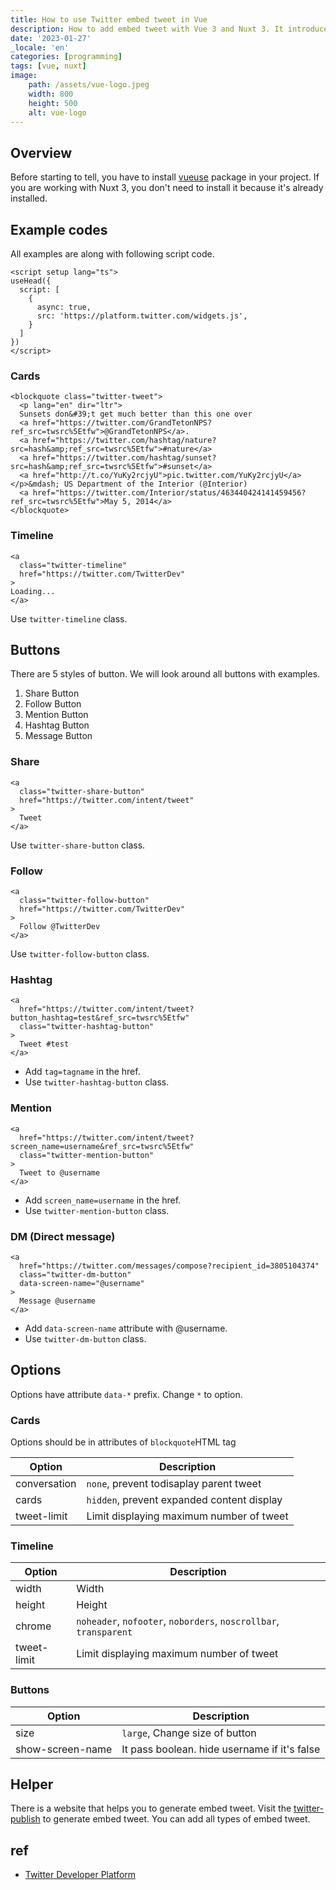 ```yaml
---
title: How to use Twitter embed tweet in Vue
description: How to add embed tweet with Vue 3 and Nuxt 3. It introduces three ways to make tweet.
date: '2023-01-27'
_locale: 'en'
categories: [programming]
tags: [vue, nuxt]
image:
    path: /assets/vue-logo.jpeg
    width: 800
    height: 500
    alt: vue-logo
---
```


## Overview
Before starting to tell, you have to install [vueuse](https://vueuse.org/) package in your project. 
If you are working with Nuxt 3, you don't need to install it because it's already installed.
 
## Example codes
All examples are along with following script code.
```vue
<script setup lang="ts">
useHead({
  script: [
    {
      async: true,
      src: 'https://platform.twitter.com/widgets.js',
    }
  ]
})
</script>
```
### Cards
```vue
<blockquote class="twitter-tweet">
  <p lang="en" dir="ltr">
  Sunsets don&#39;t get much better than this one over 
  <a href="https://twitter.com/GrandTetonNPS?ref_src=twsrc%5Etfw">@GrandTetonNPS</a>.
  <a href="https://twitter.com/hashtag/nature?src=hash&amp;ref_src=twsrc%5Etfw">#nature</a>
  <a href="https://twitter.com/hashtag/sunset?src=hash&amp;ref_src=twsrc%5Etfw">#sunset</a>
  <a href="http://t.co/YuKy2rcjyU">pic.twitter.com/YuKy2rcjyU</a></p>&mdash; US Department of the Interior (@Interior) 
  <a href="https://twitter.com/Interior/status/463440424141459456?ref_src=twsrc%5Etfw">May 5, 2014</a>
</blockquote>
```

### Timeline
```vue
<a
  class="twitter-timeline"
  href="https://twitter.com/TwitterDev"
>
Loading...
</a>
```
Use ```twitter-timeline``` class.
## Buttons
There are 5 styles of button. We will look around all buttons with examples.
1. Share Button
2. Follow Button
3. Mention Button
4. Hashtag Button
5. Message Button

### Share
```vue
<a 
  class="twitter-share-button"
  href="https://twitter.com/intent/tweet"
>
  Tweet
</a>
```
Use ```twitter-share-button``` class.
### Follow
```vue
<a 
  class="twitter-follow-button" 
  href="https://twitter.com/TwitterDev"
>
  Follow @TwitterDev
</a>
```
Use ```twitter-follow-button``` class.
### Hashtag
```vue
<a 
  href="https://twitter.com/intent/tweet?button_hashtag=test&ref_src=twsrc%5Etfw" 
  class="twitter-hashtag-button"
>
  Tweet #test
</a>
```
- Add ```tag=tagname``` in the href.
- Use ```twitter-hashtag-button``` class.

### Mention
```vue
<a 
  href="https://twitter.com/intent/tweet?screen_name=username&ref_src=twsrc%5Etfw" 
  class="twitter-mention-button"
>
  Tweet to @username
</a>
```
- Add ```screen_name=username``` in the href.
- Use ```twitter-mention-button``` class.

### DM (Direct message)
```vue
<a 
  href="https://twitter.com/messages/compose?recipient_id=3805104374"
  class="twitter-dm-button" 
  data-screen-name="@username"
>
  Message @username
</a>
```
- Add ```data-screen-name``` attribute with @username.
- Use ```twitter-dm-button``` class.


## Options
Options have attribute ```data-*``` prefix. Change ```*``` to option.
### Cards
Options should be in attributes of ```blockquote```HTML tag

| Option       | Description                                    |
| ------------ | ---------------------------------------------- |
| conversation | ```none```, prevent todisaplay parent tweet    |
| cards        | ```hidden```, prevent expanded content display |
| tweet-limit  | Limit displaying maximum number of tweet       |

### Timeline
| Option      | Description                                                                           |
| ----------- | ------------------------------------------------------------------------------------- |
| width       | Width                                                                                 |
| height      | Height                                                                                |
| chrome      | ```noheader```, ```nofooter```, ```noborders```, ```noscrollbar```, ```transparent``` |
| tweet-limit | Limit displaying maximum number of tweet                                              |

### Buttons
| Option           | Description                                  |
| ---------------- | -------------------------------------------- |
| size             | ```large```, Change size of button           |
| show-screen-name | It pass boolean. hide username if it's false |

## Helper
There is a website that helps you to generate embed tweet. 
Visit the [twitter-publish](https://publish.twitter.com/#) to generate embed tweet.
You can add all types of embed tweet.

## ref
- [Twitter Developer Platform](https://developer.twitter.com/en/docs/twitter-for-websites/timelines/overview)
